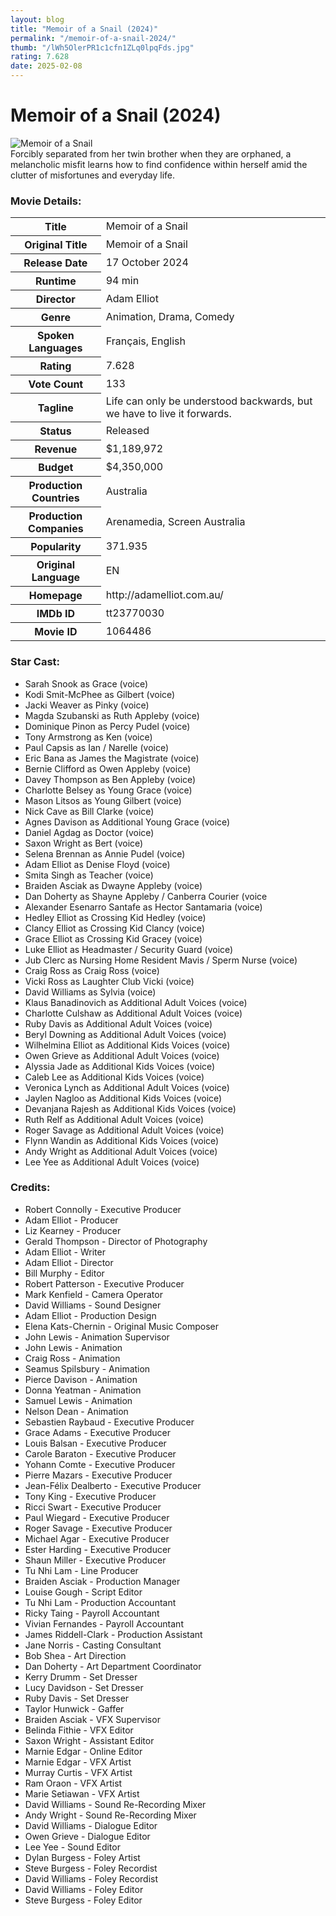 ```yaml
---
layout: blog
title: "Memoir of a Snail (2024)"
permalink: "/memoir-of-a-snail-2024/"
thumb: "/lWh5OlerPR1c1cfn1ZLq0lpqFds.jpg"
rating: 7.628
date: 2025-02-08
---
```

<h1 class="title">Memoir of a Snail (2024)</h1><div class="poster"><img src="{{ site.imglink }}/lWh5OlerPR1c1cfn1ZLq0lpqFds.jpg" alt="Memoir of a Snail" class="img-fluid rounded"/></div><div class="plot">Forcibly separated from her twin brother when they are orphaned, a melancholic misfit learns how to find confidence within herself amid the clutter of misfortunes and everyday life.</div><h3>Movie Details:</h3><table class="table table-bordered details"><tr><th>Title</th><td>Memoir of a Snail</td></tr><tr><th>Original Title</th><td>Memoir of a Snail</td></tr><tr><th>Release Date</th><td>17 October 2024</td></tr><tr><th>Runtime</th><td>94 min</td></tr><tr><th>Director</th><td>Adam Elliot</td></tr><tr><th>Genre</th><td>Animation, Drama, Comedy</td></tr><tr><th>Spoken Languages</th><td>Français, English</td></tr><tr><th>Rating</th><td>7.628</td></tr><tr><th>Vote Count</th><td>133</td></tr><tr><th>Tagline</th><td>Life can only be understood backwards, but we have to live it forwards.</td></tr><tr><th>Status</th><td>Released</td></tr><tr><th>Revenue</th><td>$1,189,972</td></tr><tr><th>Budget</th><td>$4,350,000</td></tr><tr><th>Production Countries</th><td>Australia</td></tr><tr><th>Production Companies</th><td>Arenamedia, Screen Australia</td></tr><tr><th>Popularity</th><td>371.935</td></tr><tr><th>Original Language</th><td>EN</td></tr><tr><th>Homepage</th><td> http://adamelliot.com.au/  </td></tr><tr><th>IMDb ID</th><td>tt23770030</td></tr><tr><th>Movie ID</th><td>1064486</td></tr></table><h3>Star Cast:</h3><ul class="list-group cast"><li>Sarah Snook as Grace (voice)</li><li>Kodi Smit-McPhee as Gilbert (voice)</li><li>Jacki Weaver as Pinky (voice)</li><li>Magda Szubanski as Ruth Appleby (voice)</li><li>Dominique Pinon as Percy Pudel (voice)</li><li>Tony Armstrong as Ken (voice)</li><li>Paul Capsis as Ian / Narelle (voice)</li><li>Eric Bana as James the Magistrate (voice)</li><li>Bernie Clifford as Owen Appleby (voice)</li><li>Davey Thompson as Ben Appleby (voice)</li><li>Charlotte Belsey as Young Grace (voice)</li><li>Mason Litsos as Young Gilbert (voice)</li><li>Nick Cave as Bill Clarke (voice)</li><li>Agnes Davison as Additional Young Grace (voice)</li><li>Daniel Agdag as Doctor (voice)</li><li>Saxon Wright as Bert (voice)</li><li>Selena Brennan as Annie Pudel (voice)</li><li>Adam Elliot as Denise Floyd (voice)</li><li>Smita Singh as Teacher (voice)</li><li>Braiden Asciak as Dwayne Appleby (voice)</li><li>Dan Doherty as Shayne Appleby / Canberra Courier (voice</li><li>Alexander Esenarro Santafe as Hector Santamaria (voice)</li><li>Hedley Elliot as Crossing Kid Hedley (voice)</li><li>Clancy Elliot as Crossing Kid Clancy (voice)</li><li>Grace Elliot as Crossing Kid Gracey (voice)</li><li>Luke Elliot as Headmaster / Security Guard (voice)</li><li>Jub Clerc as Nursing Home Resident Mavis / Sperm Nurse (voice)</li><li>Craig Ross as Craig Ross (voice)</li><li>Vicki Ross as Laughter Club Vicki (voice)</li><li>David Williams as Sylvia (voice)</li><li>Klaus Banadinovich as Additional Adult Voices (voice)</li><li>Charlotte Culshaw as Additional Adult Voices (voice)</li><li>Ruby Davis as Additional Adult Voices (voice)</li><li>Beryl Downing as Additional Adult Voices (voice)</li><li>Wilhelmina Elliot as Additional Kids Voices (voice)</li><li>Owen Grieve as Additional Adult Voices (voice)</li><li>Alyssia Jade as Additional Kids Voices (voice)</li><li>Caleb Lee as Additional Kids Voices (voice)</li><li>Veronica Lynch as Additional Adult Voices (voice)</li><li>Jaylen Nagloo as Additional Kids Voices (voice)</li><li>Devanjana Rajesh as Additional Kids Voices (voice)</li><li>Ruth Relf as Additional Adult Voices (voice)</li><li>Roger Savage as Additional Adult Voices (voice)</li><li>Flynn Wandin as Additional Kids Voices (voice)</li><li>Andy Wright as Additional Adult Voices (voice)</li><li>Lee Yee as Additional Adult Voices (voice)</li></ul><h3>Credits:</h3><ul class="list-group crew"><li>Robert Connolly - Executive Producer</li><li>Adam Elliot - Producer</li><li>Liz Kearney - Producer</li><li>Gerald Thompson - Director of Photography</li><li>Adam Elliot - Writer</li><li>Adam Elliot - Director</li><li>Bill Murphy - Editor</li><li>Robert Patterson - Executive Producer</li><li>Mark Kenfield - Camera Operator</li><li>David Williams - Sound Designer</li><li>Adam Elliot - Production Design</li><li>Elena Kats-Chernin - Original Music Composer</li><li>John Lewis - Animation Supervisor</li><li>John Lewis - Animation</li><li>Craig Ross - Animation</li><li>Seamus Spilsbury - Animation</li><li>Pierce Davison - Animation</li><li>Donna Yeatman - Animation</li><li>Samuel Lewis - Animation</li><li>Nelson Dean - Animation</li><li>Sebastien Raybaud - Executive Producer</li><li>Grace Adams - Executive Producer</li><li>Louis Balsan - Executive Producer</li><li>Carole Baraton - Executive Producer</li><li>Yohann Comte - Executive Producer</li><li>Pierre Mazars - Executive Producer</li><li>Jean-Félix Dealberto - Executive Producer</li><li>Tony King - Executive Producer</li><li>Ricci Swart - Executive Producer</li><li>Paul Wiegard - Executive Producer</li><li>Roger Savage - Executive Producer</li><li>Michael Agar - Executive Producer</li><li>Ester Harding - Executive Producer</li><li>Shaun Miller - Executive Producer</li><li>Tu Nhi Lam - Line Producer</li><li>Braiden Asciak - Production Manager</li><li>Louise Gough - Script Editor</li><li>Tu Nhi Lam - Production Accountant</li><li>Ricky Taing - Payroll Accountant</li><li>Vivian Fernandes - Payroll Accountant</li><li>James Riddell-Clark - Production Assistant</li><li>Jane Norris - Casting Consultant</li><li>Bob Shea - Art Direction</li><li>Dan Doherty - Art Department Coordinator</li><li>Kerry Drumm - Set Dresser</li><li>Lucy Davidson - Set Dresser</li><li>Ruby Davis - Set Dresser</li><li>Taylor Hunwick - Gaffer</li><li>Braiden Asciak - VFX Supervisor</li><li>Belinda Fithie - VFX Editor</li><li>Saxon Wright - Assistant Editor</li><li>Marnie Edgar - Online Editor</li><li>Marnie Edgar - VFX Artist</li><li>Murray Curtis - VFX Artist</li><li>Ram Oraon - VFX Artist</li><li>Marie Setiawan - VFX Artist</li><li>David Williams - Sound Re-Recording Mixer</li><li>Andy Wright - Sound Re-Recording Mixer</li><li>David Williams - Dialogue Editor</li><li>Owen Grieve - Dialogue Editor</li><li>Lee Yee - Sound Editor</li><li>Dylan Burgess - Foley Artist</li><li>Steve Burgess - Foley Recordist</li><li>David Williams - Foley Recordist</li><li>David Williams - Foley Editor</li><li>Steve Burgess - Foley Editor</li></ul>